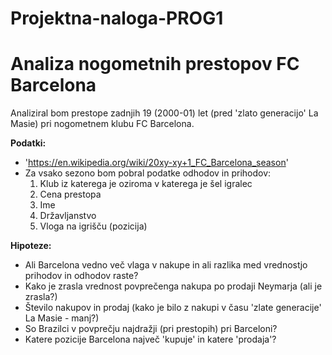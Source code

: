 # Projektna-naloga-PROG1

Analiza nogometnih prestopov FC Barcelona
==================================================================

Analiziral bom prestope zadnjih 19 (2000-01) let (pred 'zlato generacijo' La Masie) pri nogometnem klubu FC Barcelona.

**Podatki:**
* 'https://en.wikipedia.org/wiki/20xy-xy+1_FC_Barcelona_season'
* Za vsako sezono bom pobral podatke odhodov in prihodov:
  1. Klub iz katerega je oziroma v katerega je šel igralec
  2. Cena prestopa
  3. Ime
  4. Državljanstvo
  5. Vloga na igrišču (pozicija)

**Hipoteze:**
* Ali Barcelona vedno več vlaga v nakupe in ali razlika med vrednostjo prihodov in odhodov raste?
* Kako je zrasla vrednost povprečenga nakupa po prodaji Neymarja (ali je zrasla?)
* Število nakupov in prodaj (kako je bilo z nakupi v času 'zlate generacije' La Masie - manj?)
* So Brazilci v povprečju najdražji (pri prestopih) pri Barceloni?
* Katere pozicije Barcelona največ 'kupuje' in katere 'prodaja'?

